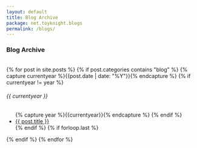 ```yaml
---
layout: default
title: Blog Archive
package: net.toyknight.blogs
permalink: /blogs/
---
```

<div class="page-content wc-container">
  	<h3>Blog Archive</h3><br/>
  	{% for post in site.posts %}
		{% if post.categories contains "blog" %}
			<!-- {% unless forloop.first %}</ul>{% endunless %} -->
  			{% capture currentyear %}{{post.date | date: "%Y"}}{% endcapture %}
  			{% if currentyear != year %}
    			<h6>{{ currentyear }}</h6>
    			<ul class="posts">
    			{% capture year %}{{currentyear}}{% endcapture %}
  			{% endif %}
    		<li><a href="{{ post.url }}">{{ post.title }}</a></li>
		{% endif %}
		{% if forloop.last %}</ul>{% endif %}
	{% endfor %}
</div>
